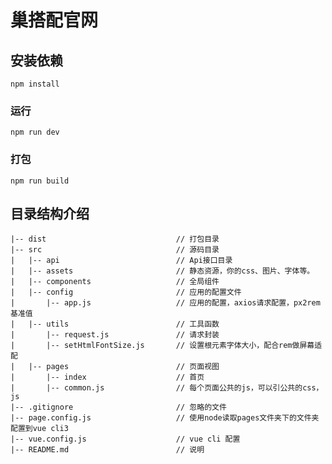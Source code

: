 # 巢搭配官网

## 安装依赖
```
npm install
```

### 运行
```
npm run dev
```

### 打包
```
npm run build
```


## 目录结构介绍 ##

	|-- dist                             // 打包目录
	|-- src                              // 源码目录
	|   |-- api                          // Api接口目录
	|   |-- assets                       // 静态资源，你的css、图片、字体等。
	|   |-- components                   // 全局组件
	|   |-- config                       // 应用的配置文件
	|       |-- app.js                   // 应用的配置，axios请求配置，px2rem基准值
	|   |-- utils                        // 工具函数
	|       |-- request.js               // 请求封装
	|       |-- setHtmlFontSize.js       // 设置根元素字体大小，配合rem做屏幕适配
	|   |-- pages                        // 页面视图
	|       |-- index                    // 首页
	|       |-- common.js                // 每个页面公共的js，可以引公共的css，js
	|-- .gitignore                       // 忽略的文件
	|-- page.config.js                   // 使用node读取pages文件夹下的文件夹配置到vue cli3
	|-- vue.config.js                    // vue cli 配置
	|-- README.md                        // 说明
